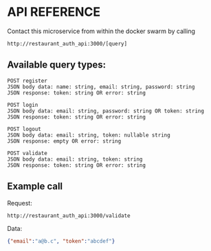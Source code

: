 # API REFERENCE

Contact this microservice from within the docker swarm by
calling

`
http://restaurant_auth_api:3000/[query]
`

## Available query types:

```
POST register
JSON body data: name: string, email: string, password: string
JSON response: token: string OR error: string

POST login
JSON body data: email: string, password: string OR token: string
JSON response: token: string OR error: string

POST logout
JSON body data: email: string, token: nullable string
JSON response: empty OR error: string

POST validate
JSON body data: email: string, token: string
JSON response: token: string OR error: string
```

## Example call

Request:

`
http://restaurant_auth_api:3000/validate
`

Data:

```json
{"email":"a@b.c", "token":"abcdef"}
```
